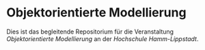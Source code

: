 # Objektorientierte Modellierung

Dies ist das begleitende Repositorium für die Veranstaltung 
*Objektorientierte Modellierung* an der *Hochschule Hamm-Lippstadt*.

